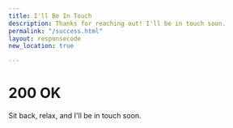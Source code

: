 ```yaml
---
title: I'll Be In Touch
description: Thanks for reaching out! I'll be in touch soon.
permalink: "/success.html"
layout: responsecode
new_location: true

---
```

# 200 OK
Sit back, relax, and I'll be in touch soon.